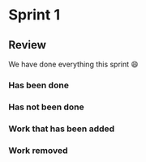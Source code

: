 # Sprint 1

## Review

We have done everything this sprint :smile:

### Has been done

### Has not been done

### Work that has been added

### Work removed

